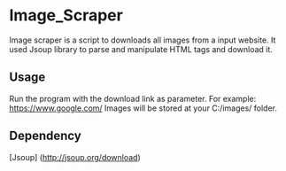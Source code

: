 # Image_Scraper
Image scraper is a script to downloads all images from a input website.
It used Jsoup library to parse and manipulate HTML tags and download it.


## Usage
Run the program with the download link as parameter. 
For example: https://www.google.com/
Images will be stored at your C:/images/ folder.


## Dependency
[Jsoup] (http://jsoup.org/download)


